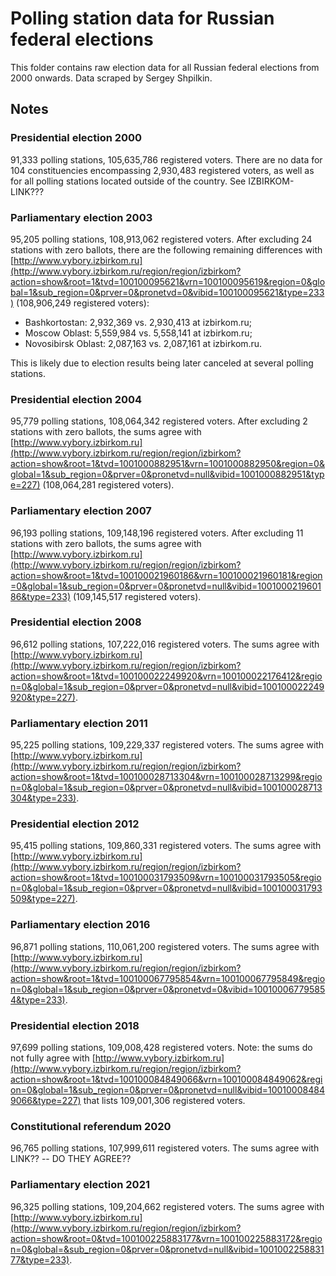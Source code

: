 # Polling station data for Russian federal elections

This folder contains raw election data for all Russian federal elections from 2000 onwards. Data scraped by Sergey Shpilkin.


## Notes

### Presidential election 2000

91,333 polling stations, 105,635,786 registered voters. There are no data for 104 constituencies encompassing 2,930,483 registered voters, as well as for all polling stations located outside of the country. See IZBIRKOM-LINK???


### Parliamentary election 2003

95,205 polling stations, 108,913,062 registered voters. After excluding 24 stations with zero ballots, there are the following remaining differences with [http://www.vybory.izbirkom.ru](http://www.vybory.izbirkom.ru/region/region/izbirkom?action=show&root=1&tvd=100100095621&vrn=100100095619&region=0&global=1&sub_region=0&prver=0&pronetvd=0&vibid=100100095621&type=233) (108,906,249 registered voters):

* Bashkortostan: 2,932,369 vs. 2,930,413 at izbirkom.ru;
* Moscow Oblast: 5,559,984 vs. 5,558,141 at izbirkom.ru;
* Novosibirsk Oblast: 2,087,163 vs. 2,087,161 at izbirkom.ru. 

This is likely due to election results being later canceled at several polling stations.


### Presidential election 2004

95,779 polling stations, 108,064,342 registered voters. After excluding 2 stations with zero ballots, the sums agree with [http://www.vybory.izbirkom.ru](http://www.vybory.izbirkom.ru/region/region/izbirkom?action=show&root=1&tvd=1001000882951&vrn=1001000882950&region=0&global=1&sub_region=0&prver=0&pronetvd=null&vibid=1001000882951&type=227) (108,064,281 registered voters).


### Parliamentary election 2007

96,193 polling stations, 109,148,196 registered voters. After excluding 11 stations with zero ballots, the sums agree with [http://www.vybory.izbirkom.ru](http://www.vybory.izbirkom.ru/region/region/izbirkom?action=show&root=1&tvd=100100021960186&vrn=100100021960181&region=0&global=1&sub_region=0&prver=0&pronetvd=null&vibid=100100021960186&type=233) (109,145,517 registered voters).


### Presidential election 2008

96,612 polling stations, 107,222,016 registered voters. The sums agree with [http://www.vybory.izbirkom.ru](http://www.vybory.izbirkom.ru/region/region/izbirkom?action=show&root=1&tvd=100100022249920&vrn=100100022176412&region=0&global=1&sub_region=0&prver=0&pronetvd=null&vibid=100100022249920&type=227).


### Parliamentary election 2011

95,225 polling stations, 109,229,337 registered voters.  The sums agree with [http://www.vybory.izbirkom.ru](http://www.vybory.izbirkom.ru/region/region/izbirkom?action=show&root=1&tvd=100100028713304&vrn=100100028713299&region=0&global=1&sub_region=0&prver=0&pronetvd=null&vibid=100100028713304&type=233).


### Presidential election 2012

95,415 polling stations, 109,860,331 registered voters. The sums agree with [http://www.vybory.izbirkom.ru](http://www.vybory.izbirkom.ru/region/region/izbirkom?action=show&root=1&tvd=100100031793509&vrn=100100031793505&region=0&global=1&sub_region=0&prver=0&pronetvd=null&vibid=100100031793509&type=227).


### Parliamentary election 2016

96,871 polling stations, 110,061,200 registered voters. The sums agree with [http://www.vybory.izbirkom.ru](http://www.vybory.izbirkom.ru/region/region/izbirkom?action=show&root=1&tvd=100100067795854&vrn=100100067795849&region=0&global=1&sub_region=0&prver=0&pronetvd=0&vibid=100100067795854&type=233).


### Presidential election 2018

97,699 polling stations, 109,008,428 registered voters. Note: the sums do not fully agree with [http://www.vybory.izbirkom.ru](http://www.vybory.izbirkom.ru/region/region/izbirkom?action=show&root=1&tvd=100100084849066&vrn=100100084849062&region=0&global=1&sub_region=0&prver=0&pronetvd=null&vibid=100100084849066&type=227) that lists 109,001,306 registered voters.


### Constitutional referendum 2020

96,765 polling stations, 107,999,611 registered voters. The sums agree with LINK?? -- DO THEY AGREE??


### Parliamentary election 2021

96,325 polling stations, 109,204,662 registered voters. The sums agree with [http://www.vybory.izbirkom.ru](http://www.vybory.izbirkom.ru/region/region/izbirkom?action=show&root=0&tvd=100100225883177&vrn=100100225883172&region=0&global=&sub_region=0&prver=0&pronetvd=null&vibid=100100225883177&type=233).




